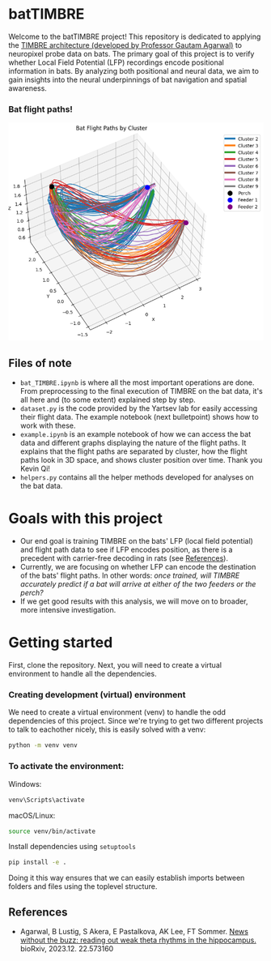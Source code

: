 # batTIMBRE
Welcome to the batTIMBRE project! This repository is dedicated to applying the [TIMBRE architecture (developed by Professor Gautam Agarwal)](https://github.com/beatLaboratory/TIMBRE) to neuropixel probe data on bats. The primary goal of this project is to verify whether Local Field Potential (LFP) recordings encode positional information in bats. By analyzing both positional and neural data, we aim to gain insights into the neural underpinnings of bat navigation and spatial awareness.

### Bat flight paths!
![Bat Flight Paths by Cluster](graphs/allflights.png)

## Files of note
- `bat_TIMBRE.ipynb` is where all the most important operations are done. From preprocessing to the final execution of TIMBRE on the bat data, it's all here and (to some extent) explained step by step.
- `dataset.py` is the code provided by the Yartsev lab for easily accessing their flight data. The example notebook (next bulletpoint) shows how to work with these.
- `example.ipynb` is an example notebook of how we can access the bat data and different graphs displaying the nature of the flight paths. It explains that the flight paths are separated by cluster, how the flight paths look in 3D space, and shows cluster position over time. Thank you Kevin Qi!
- `helpers.py` contains all the helper methods developed for analyses on the bat data.

# Goals with this project
- Our end goal is training TIMBRE on the bats' LFP (local field potential) and flight path data to see if LFP encodes position, as there is a precedent with carrier-free decoding in rats (see [References](#references)).
- Currently, we are focusing on whether LFP can encode the destination of the bats' flight paths. In other words: *once trained, will TIMBRE accurately predict if a bat will arrive at either of the two feeders or the perch?*
- If we get good results with this analysis, we will move on to broader, more intensive investigation.


# Getting started
First, clone the repository. Next, you will need to create a virtual environment to handle all the dependencies. 
### Creating development (virtual) environment

We need to create a virtual environment (venv) to handle the odd dependencies of this project. Since we're trying to get two different projects to talk to eachother nicely, this is easily solved with a venv:

```bash
python -m venv venv
```

### To activate the environment:

Windows:
```bash
venv\Scripts\activate
```
macOS/Linux:
```bash
source venv/bin/activate
```
Install dependencies using ```setuptools```
```bash
pip install -e .
```

Doing it this way ensures that we can easily establish imports between folders and files using the toplevel structure.

## References
- Agarwal, B Lustig, S Akera, E Pastalkova, AK Lee, FT Sommer. [News without the buzz: reading out weak theta rhythms in the hippocampus.](https://www.biorxiv.org/content/10.1101/2023.12.22.573160v1) bioRxiv, 2023.12. 22.573160